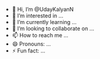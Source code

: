 - 👋 Hi, I’m @UdayKalyanN
- 👀 I’m interested in ...
- 🌱 I’m currently learning ...
- 💞️ I’m looking to collaborate on ...
- 📫 How to reach me ...
- 😄 Pronouns: ...
- ⚡ Fun fact: ...

<!---
UdayKalyanN/UdayKalyanN is a ✨ special ✨ repository because its `README.md` (this file) appears on your GitHub profile.
You can click the Preview link to take a look at your changes.
--->
